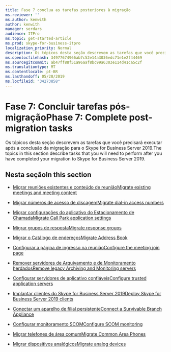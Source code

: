 ```yaml
---
title: Fase 7 conclua as tarefas posteriores à migração
ms.reviewer: ''
ms.author: kenwith
author: kenwith
manager: serdars
audience: ITPro
ms.topic: get-started-article
ms.prod: skype-for-business-itpro
localization_priority: Normal
description: Os tópicos desta seção descrevem as tarefas que você precisará executar após a conclusão da migração para o Skype for Business Server 2019.
ms.openlocfilehash: 34977674966ab7c52e14a3036edc71e1e2f44469
ms.sourcegitcommit: ab47ff88f51a96aaf8bc99a6303e114d41ca5c2f
ms.translationtype: MT
ms.contentlocale: pt-BR
ms.lasthandoff: 05/20/2019
ms.locfileid: "34273858"
---
```

# <a name="phase-7-complete-post-migration-tasks"></a><span data-ttu-id="2f064-103">Fase 7: Concluir tarefas pós-migração</span><span class="sxs-lookup"><span data-stu-id="2f064-103">Phase 7: Complete post-migration tasks</span></span>

<span data-ttu-id="2f064-104">Os tópicos desta seção descrevem as tarefas que você precisará executar após a conclusão da migração para o Skype for Business Server 2019.</span><span class="sxs-lookup"><span data-stu-id="2f064-104">The topics in this section describe tasks that you will need to perform after you have completed your migration to Skype for Business Server 2019.</span></span>
  
## <a name="in-this-section"></a><span data-ttu-id="2f064-105">Nesta seção</span><span class="sxs-lookup"><span data-stu-id="2f064-105">In this section</span></span>

- [<span data-ttu-id="2f064-106">Migrar reuniões existentes e conteúdo de reunião</span><span class="sxs-lookup"><span data-stu-id="2f064-106">Migrate existing meetings and meeting content</span></span>](migrate-existing-meetings-and-meeting-content.md)
    
- [<span data-ttu-id="2f064-107">Migrar números de acesso de discagem</span><span class="sxs-lookup"><span data-stu-id="2f064-107">Migrate dial-in access numbers</span></span>](migrate-dial-in-access-numbers.md)
    
- [<span data-ttu-id="2f064-108">Migrar configurações do aplicativo do Estacionamento de Chamada</span><span class="sxs-lookup"><span data-stu-id="2f064-108">Migrate Call Park application settings</span></span>](migrate-call-park-application-settings.md)
    
- [<span data-ttu-id="2f064-109">Migrar grupos de resposta</span><span class="sxs-lookup"><span data-stu-id="2f064-109">Migrate response groups</span></span>](migrate-response-groups.md)
    
- [<span data-ttu-id="2f064-110">Migrar o Catálogo de endereços</span><span class="sxs-lookup"><span data-stu-id="2f064-110">Migrate Address Book</span></span>](migrate-address-book.md)
    
- [<span data-ttu-id="2f064-111">Configurar a página de ingresso na reunião</span><span class="sxs-lookup"><span data-stu-id="2f064-111">Configure the meeting join page</span></span>](configure-the-meeting-join-page.md)
    
- [<span data-ttu-id="2f064-112">Remover servidores de Arquivamento e de Monitoramento herdados</span><span class="sxs-lookup"><span data-stu-id="2f064-112">Remove legacy Archiving and Monitoring servers</span></span>](remove-legacy-archiving-and-monitoring-servers.md)
    
- [<span data-ttu-id="2f064-113">Configurar servidores de aplicativo confiáveis</span><span class="sxs-lookup"><span data-stu-id="2f064-113">Configure trusted application servers</span></span>](configure-trusted-application-servers.md)
    
- [<span data-ttu-id="2f064-114">Implantar clientes do Skype for Business Server 2019</span><span class="sxs-lookup"><span data-stu-id="2f064-114">Deploy Skype for Business Server 2019 clients</span></span>](deploy-clients.md)
    
- [<span data-ttu-id="2f064-115">Conectar um aparelho de filial persistente</span><span class="sxs-lookup"><span data-stu-id="2f064-115">Connect a Survivable Branch Appliance</span></span>](connect-a-survivable-branch-appliance.md)
    
- [<span data-ttu-id="2f064-116">Configurar monitoramento SCOM</span><span class="sxs-lookup"><span data-stu-id="2f064-116">Configure SCOM monitoring</span></span>](configure-scom-monitoring.md)
    
- [<span data-ttu-id="2f064-117">Migrar telefones de área comum</span><span class="sxs-lookup"><span data-stu-id="2f064-117">Migrate Common Area Phones</span></span>](migrate-common-area-phones.md)
    
- [<span data-ttu-id="2f064-118">Migrar dispositivos analógicos</span><span class="sxs-lookup"><span data-stu-id="2f064-118">Migrate analog devices</span></span>](migrate-analog-devices.md)
    

